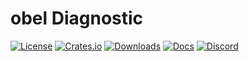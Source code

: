 # obel Diagnostic

[![License](https://img.shields.io/badge/license-MIT%2FApache-blue.svg)](https://github.com/obelengine/obel#license)
[![Crates.io](https://img.shields.io/crates/v/obel_engine_diagnostic.svg)](https://crates.io/crates/obel_engine_diagnostic)
[![Downloads](https://img.shields.io/crates/d/obel_engine_diagnostic.svg)](https://crates.io/crates/obel_engine_diagnostic)
[![Docs](https://docs.rs/obel_engine_diagnostic/badge.svg)](https://docs.rs/obel_engine_diagnostic/latest/obel_engine_diagnostic/)
[![Discord](https://img.shields.io/discord/691052431525675048.svg?label=&logo=discord&logoColor=ffffff&color=7389D8&labelColor=6A7EC2)](https://discord.gg/obel)
